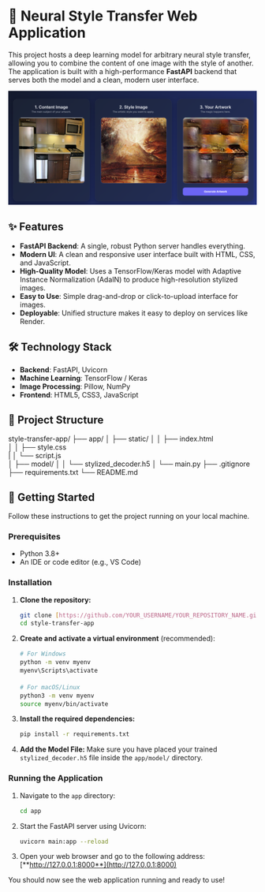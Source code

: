 # 🎨 Neural Style Transfer Web Application

This project hosts a deep learning model for arbitrary neural style transfer, allowing you to combine the content of one image with the style of another. The application is built with a high-performance **FastAPI** backend that serves both the model and a clean, modern user interface.

![Demo Screenshot](static/image.png)

## ✨ Features

- **FastAPI Backend**: A single, robust Python server handles everything.
- **Modern UI**: A clean and responsive user interface built with HTML, CSS, and JavaScript.
- **High-Quality Model**: Uses a TensorFlow/Keras model with Adaptive Instance Normalization (AdaIN) to produce high-resolution stylized images.
- **Easy to Use**: Simple drag-and-drop or click-to-upload interface for images.
- **Deployable**: Unified structure makes it easy to deploy on services like Render.

## 🛠️ Technology Stack

- **Backend**: FastAPI, Uvicorn
- **Machine Learning**: TensorFlow / Keras
- **Image Processing**: Pillow, NumPy
- **Frontend**: HTML5, CSS3, JavaScript

## 📂 Project Structure


style-transfer-app/
├── app/
│   ├── static/
│   │   ├── index.html      
│   │   ├── style.css       
|   │   └── script.js         
│   ├── model/
│   │   └── stylized_decoder.h5 
│   └── main.py
├── .gitignore
├── requirements.txt
└── README.md



## 🚀 Getting Started

Follow these instructions to get the project running on your local machine.

### Prerequisites

- Python 3.8+
- An IDE or code editor (e.g., VS Code)

### Installation

1.  **Clone the repository:**
    ```bash
    git clone [https://github.com/YOUR_USERNAME/YOUR_REPOSITORY_NAME.git](https://github.com/YOUR_USERNAME/YOUR_REPOSITORY_NAME.git)
    cd style-transfer-app
    ```

2.  **Create and activate a virtual environment** (recommended):
    ```bash
    # For Windows
    python -m venv myenv
    myenv\Scripts\activate

    # For macOS/Linux
    python3 -m venv myenv
    source myenv/bin/activate
    ```

3.  **Install the required dependencies:**
    ```bash
    pip install -r requirements.txt
    ```

4.  **Add the Model File:**
    Make sure you have placed your trained `stylized_decoder.h5` file inside the `app/model/` directory.

### Running the Application

1.  Navigate to the `app` directory:
    ```bash
    cd app
    ```

2.  Start the FastAPI server using Uvicorn:
    ```bash
    uvicorn main:app --reload
    ```

3.  Open your web browser and go to the following address:
    [**http://127.0.0.1:8000**](http://127.0.0.1:8000)

You should now see the web application running and ready to use!
